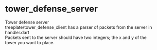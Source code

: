 # tower_defense_server
Tower defense server <br>
treeplate/tower_defense_client has a parser of packets from the server in handler.dart <br>
Packets sent to the server should have two integers; the x and y of the tower you want to place.
